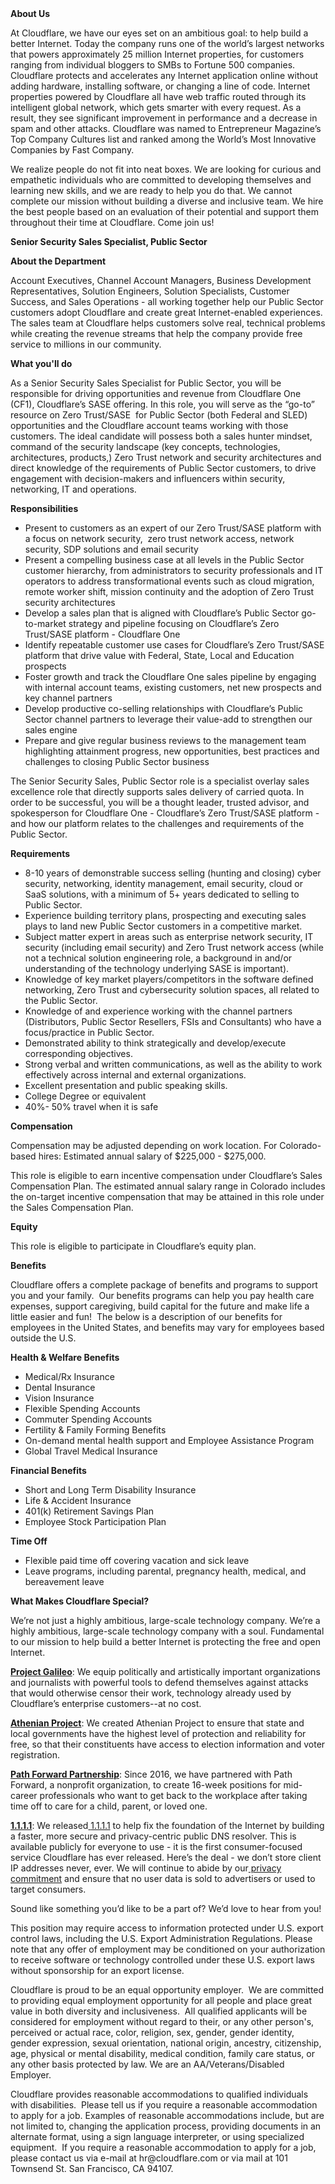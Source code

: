<div class="content-intro">
	<div><strong>About Us</strong></div>
	<div>
		<p><span style="font-weight: 400;">At Cloudflare, we have our eyes set on an ambitious goal: to help build a better Internet. Today the company runs one of the world’s largest networks that powers approximately 25 million Internet properties, for customers ranging from individual bloggers to SMBs to Fortune 500 companies. Cloudflare protects and accelerates any Internet application online without adding hardware, installing software, or changing a line of code. Internet properties powered by Cloudflare all have web traffic routed through its intelligent global network, which gets smarter with every request. As a result, they see significant improvement in performance and a decrease in spam and other attacks. Cloudflare was named to Entrepreneur Magazine’s Top Company Cultures list and ranked among the World’s Most Innovative Companies by Fast Company.</span><span style="font-weight: 400;">&nbsp;</span></p>
		<p><span style="font-weight: 400;">We realize people do not fit into neat boxes. We are looking for curious and empathetic individuals who are committed to developing themselves and learning new skills, and we are ready to help you do that. We cannot complete our mission without building a diverse and inclusive team. We hire the best people based on an evaluation of their potential and support them throughout their time at Cloudflare. Come join us!&nbsp;</span></p>
	</div>
</div>
<p><strong>Senior Security Sales Specialist, Public Sector</strong></p>
<p><strong>About the Department</strong></p>
<p><span style="font-weight: 400;">Account Executives, Channel Account Managers, Business Development Representatives, Solution Engineers, Solution Specialists, Customer Success, and Sales Operations - all working together help our Public Sector customers adopt Cloudflare and create great Internet-enabled experiences. The sales team at Cloudflare helps customers solve real, technical problems while creating the revenue streams that help the company provide free service to millions in our community.</span></p>
<p><strong>What you'll do</strong></p>
<p><span style="font-weight: 400;">As a Senior Security Sales Specialist for Public Sector, you will be responsible for driving opportunities and revenue from Cloudflare One (CF1), Cloudflare’s SASE offering. In this role, you will serve as the “go-to” resource on Zero Trust/SASE&nbsp; for Public Sector (both Federal and SLED) opportunities and the Cloudflare account teams working with those customers. The ideal candidate will possess both a sales hunter mindset, command of the security landscape (key concepts, technologies, architectures, products,) Zero Trust network and security architectures and direct knowledge of the requirements of Public Sector customers, to drive engagement with decision-makers and influencers within security, networking, IT and operations.&nbsp;&nbsp;&nbsp;&nbsp;</span></p>
<p><strong>Responsibilities</strong></p>
<ul>
	<li style="font-weight: 400;"><span style="font-weight: 400;">Present to customers as an expert of our Zero Trust/SASE platform with a focus on network security,&nbsp; zero trust network access, network security, SDP solutions and email security</span></li>
	<li style="font-weight: 400;"><span style="font-weight: 400;">Present a compelling business case at all levels in the Public Sector customer hierarchy, from administrators to security professionals and IT operators to address transformational events such as cloud migration, remote worker shift, mission continuity and the adoption of Zero Trust security architectures</span></li>
	<li style="font-weight: 400;"><span style="font-weight: 400;">Develop a sales plan that is aligned with Cloudflare’s Public Sector go-to-market strategy and pipeline focusing on Cloudflare’s Zero Trust/SASE platform - Cloudflare One</span></li>
	<li style="font-weight: 400;"><span style="font-weight: 400;">Identify repeatable customer use cases for Cloudflare’s Zero Trust/SASE platform that drive value with Federal, State, Local and Education prospects</span></li>
	<li style="font-weight: 400;"><span style="font-weight: 400;">Foster growth and track the Cloudflare One sales pipeline by engaging with internal account teams, existing customers, net new prospects and key channel partners</span></li>
	<li style="font-weight: 400;"><span style="font-weight: 400;">Develop productive co-selling relationships with Cloudflare’s Public Sector channel partners to leverage their value-add to strengthen our sales engine</span></li>
	<li style="font-weight: 400;"><span style="font-weight: 400;">Prepare and give regular business reviews to the management team highlighting attainment progress, new opportunities, best practices and challenges to closing Public Sector business</span></li>
</ul>
<p><span style="font-weight: 400;">The Senior Security Sales, Public Sector role is a specialist overlay sales excellence role that directly supports sales delivery of carried quota. In order to be successful, you will be a thought leader, trusted advisor, and spokesperson for Cloudflare One - Cloudflare’s Zero Trust/SASE platform - and how our platform relates to the challenges and requirements of the Public Sector.</span></p>
<p><strong>Requirements</strong></p>
<ul>
	<li style="font-weight: 400;"><span style="font-weight: 400;">8-10 years of demonstrable success selling (hunting and closing) cyber security, networking, identity management, email security, cloud or SaaS solutions, with a minimum of 5+ years dedicated to selling to Public Sector.&nbsp;&nbsp;</span></li>
	<li style="font-weight: 400;"><span style="font-weight: 400;">Experience building territory plans, prospecting and executing sales plays to land new Public Sector customers in a competitive market.&nbsp;</span></li>
	<li style="font-weight: 400;"><span style="font-weight: 400;">Subject matter expert in areas such as enterprise network security, IT security (including email security) and Zero Trust network access (while not a technical solution engineering role, a background in and/or understanding of the technology underlying SASE is important).&nbsp;</span></li>
	<li style="font-weight: 400;"><span style="font-weight: 400;">Knowledge of key market players/competitors in the software defined networking, Zero Trust and cybersecurity solution spaces, all related to the Public Sector.</span></li>
	<li style="font-weight: 400;"><span style="font-weight: 400;">Knowledge of and experience working with the channel partners (Distributors, Public Sector Resellers, FSIs and Consultants) who have a focus/practice in Public Sector.</span></li>
	<li style="font-weight: 400;"><span style="font-weight: 400;">Demonstrated ability to think strategically and develop/execute corresponding objectives.</span></li>
	<li style="font-weight: 400;"><span style="font-weight: 400;">Strong verbal and written communications, as well as the ability to work effectively across internal and external organizations.</span></li>
	<li style="font-weight: 400;"><span style="font-weight: 400;">Excellent presentation and public speaking skills.</span></li>
	<li style="font-weight: 400;"><span style="font-weight: 400;">College Degree or equivalent</span></li>
	<li style="font-weight: 400;"><span style="font-weight: 400;">40%- 50% travel when it is safe</span></li>
</ul>
<p><strong>Compensation</strong></p>
<p><span style="font-weight: 400;">Compensation may be adjusted depending on work location. For Colorado-based hires: Estimated annual salary of $225,000 - $275,000.</span></p>
<p><span style="font-weight: 400;">This role is eligible to earn incentive compensation under Cloudflare’s Sales Compensation Plan. The estimated annual salary range in Colorado includes the on-target incentive compensation that may be attained in this role under the Sales Compensation Plan.</span></p>
<p><strong>Equity</strong></p>
<p><span style="font-weight: 400;">This role is eligible to participate in Cloudflare’s equity plan.</span></p>
<p><strong>Benefits</strong></p>
<p><span style="font-weight: 400;">Cloudflare offers a complete package of benefits and programs to support you and your family.&nbsp; Our benefits programs can help you pay health care expenses, support caregiving, build capital for the future and make life a little easier and fun!&nbsp; The below is a description of our benefits for employees in the United States, and benefits may vary for employees based outside the U.S.</span></p>
<p><strong>Health &amp; Welfare Benefits</strong></p>
<ul>
	<li style="font-weight: 400;"><span style="font-weight: 400;">Medical/Rx Insurance</span></li>
	<li style="font-weight: 400;"><span style="font-weight: 400;">Dental Insurance</span></li>
	<li style="font-weight: 400;"><span style="font-weight: 400;">Vision Insurance</span></li>
	<li style="font-weight: 400;"><span style="font-weight: 400;">Flexible Spending Accounts</span></li>
	<li style="font-weight: 400;"><span style="font-weight: 400;">Commuter Spending Accounts</span></li>
	<li style="font-weight: 400;"><span style="font-weight: 400;">Fertility &amp; Family Forming Benefits</span></li>
	<li style="font-weight: 400;"><span style="font-weight: 400;">On-demand mental health support and Employee Assistance Program</span></li>
	<li style="font-weight: 400;"><span style="font-weight: 400;">Global Travel Medical Insurance</span></li>
</ul>
<p><strong>Financial Benefits</strong></p>
<ul>
	<li style="font-weight: 400;"><span style="font-weight: 400;">Short and Long Term Disability Insurance</span></li>
	<li style="font-weight: 400;"><span style="font-weight: 400;">Life &amp; Accident Insurance</span></li>
	<li style="font-weight: 400;"><span style="font-weight: 400;">401(k) Retirement Savings Plan</span></li>
	<li style="font-weight: 400;"><span style="font-weight: 400;">Employee Stock Participation Plan</span></li>
</ul>
<p><strong>Time Off</strong></p>
<ul>
	<li style="font-weight: 400;"><span style="font-weight: 400;">Flexible paid time off covering vacation and sick leave</span></li>
	<li style="font-weight: 400;"><span style="font-weight: 400;">Leave programs, including parental, pregnancy health, medical, and bereavement leave</span></li>
</ul>
<div class="content-conclusion">
	<p><strong>What Makes Cloudflare Special?</strong></p>
	<p><span style="font-weight: 400;">We’re not just a highly ambitious, large-scale technology company. We’re a highly ambitious, large-scale technology company with a soul. Fundamental to our mission to help build a better Internet is protecting the free and open Internet.</span></p>
	<p><a href="https://blog.cloudflare.com/protecting-free-expression-online/"><strong>Project Galileo</strong></a><span style="font-weight: 400;">: We equip politically and artistically important organizations and journalists with powerful tools to defend themselves against attacks that would otherwise censor their work, technology already used by Cloudflare’s enterprise customers--at no cost.</span></p>
	<p><strong><a href="https://www.cloudflare.com/athenian/">Athenian Project</a></strong><span style="font-weight: 400;">: We created Athenian Project to ensure that state and local governments have the highest level of protection and reliability for free, so that their constituents have access to election information and voter registration.</span></p>
	<p><a href="https://blog.cloudflare.com/tag/path-forward/"><strong>Path Forward Partnership</strong></a><span style="font-weight: 400;">: Since 2016, we have partnered with Path Forward, a nonprofit organization, to create 16-week positions for mid-career professionals who want to get back to the workplace after taking time off to care for a child, parent, or loved one.</span></p>
	<p><a href="https://1.1.1.1/"><strong>1.1.1.1</strong></a><span style="font-weight: 400;">: We released</span><a href="https://1.1.1.1/"> <span style="font-weight: 400;">1.1.1.1</span></a><span style="font-weight: 400;"> to help fix the foundation of the Internet by building a faster, more secure and privacy-centric public DNS resolver. This is available publicly for everyone to use - it is the first consumer-focused service Cloudflare has ever released. Here’s the deal - we don’t store client IP addresses never, ever. We will continue to abide by our</span><a href="https://developers.cloudflare.com/1.1.1.1/privacy/public-dns-resolver"> privacy commitment</a><span style="font-weight: 400;"> and ensure that no user data is sold to advertisers or used to target consumers.</span></p>
	<p><span style="font-weight: 400;">Sound like something you’d like to be a part of? We’d love to hear from you!</span></p>
	<p><span style="font-weight: 400;">This position may require access to information protected under U.S. export control laws, including the U.S. Export Administration Regulations. Please note that any offer of employment may be conditioned on your authorization to receive software or technology controlled under these U.S. export laws without sponsorship for an export license.</span></p>
	<p><span style="font-weight: 400;">Cloudflare is proud to be an equal opportunity employer. &nbsp;We are committed to providing equal employment opportunity for all people and place great value in both diversity and inclusiveness. &nbsp;All qualified applicants will be considered for employment without regard to their, or any other person's, perceived or actual</span> <span style="font-weight: 400;">race, color, religion, sex, gender, gender identity, gender expression, sexual orientation, national origin, ancestry, citizenship, age, physical or mental disability, medical condition, family care status, or any other basis protected by law. </span><span style="font-weight: 400;">We are an AA/Veterans/Disabled Employer.</span></p>
	<p><span style="font-weight: 400;">Cloudflare provides reasonable accommodations to qualified individuals with disabilities. &nbsp;Please tell us if you require a reasonable accommodation to apply for a job. Examples of reasonable accommodations include, but are not limited to, changing the application process, providing documents in an alternate format, using a sign language interpreter, or using specialized equipment. &nbsp;If you require a reasonable accommodation to apply for a job, please contact us via e-mail at </span><span style="font-weight: 400;">hr@cloudflare.com</span><span style="font-weight: 400;"> or via mail at 101 Townsend St. San Francisco, CA 94107.</span></p>
</div>